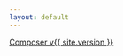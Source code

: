 ```yaml
---
layout: default
---
```


<div class="download">
    <a href="/composer.js/js/composer.js" download="composer-{{ site.version }}.js">Composer v{{ site.version }}</a>
</div>

